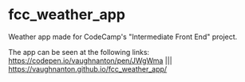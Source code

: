 # fcc_weather_app
Weather app made for CodeCamp's "Intermediate Front End" project.

The app can be seen at the following links: https://codepen.io/vaughnanton/pen/JWgWma |||
https://vaughnanton.github.io/fcc_weather_app/
